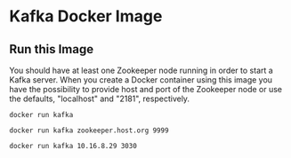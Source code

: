 # Kafka Docker Image

## Run this Image

You should have at least one Zookeeper node running in order to start a Kafka server. When you create a Docker container using this image you have the possibility to provide host and port of the Zookeeper node or use the defaults, "localhost" and "2181", respectively.

    docker run kafka

    docker run kafka zookeeper.host.org 9999

    docker run kafka 10.16.8.29 3030

